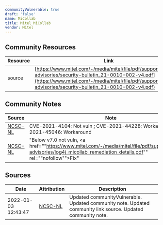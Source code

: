```yaml
---
communityVulnerable: true
draft: 'false'
name: MiCollab
title: Mitel MiCollab
vendor: Mitel
---
```



## Community Resources
| Resource | Link |
| --- | --- |
| source | [https://www.mitel.com/-/media/mitel/file/pdf/support/security-advisories/security-bulletin_21-0010-002-v4.pdf](https://www.mitel.com/-/media/mitel/file/pdf/support/security-advisories/security-bulletin_21-0010-002-v4.pdf) |

## Community Notes
| Source | Note |
| --- | --- |
| [NCSC-NL](https://github.com/NCSC-NL/log4shell/blob/main/software/README.md) | CVE-2021-4104: Not vuln ; CVE-2021-44228: Workaround ; CVE-2021-45046: Workaround </ul> |
| [NCSC-NL](https://github.com/NCSC-NL/log4shell/blob/main/software/README.md) | "Below v7.0 not vuln, <a href=""https://www.mitel.com/-/media/mitel/file/pdf/support/security-advisories/log4j_micollab_remediation_details.pdf"" rel=""nofollow"">Fix</a>" |

## Sources
| Date | Attribution | Description |
| --- | --- | --- |
| 2022-01-03 12:43:47 | [NCSC-NL](https://github.com/NCSC-NL/log4shell/blob/main/software/README.md) | Updated communityVulnerable. Updated community note. Updated community link source. Updated community note.  |
